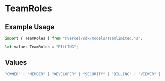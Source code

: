 # TeamRoles

## Example Usage

```typescript
import { TeamRoles } from "@vercel/sdk/models/teamlimited.js";

let value: TeamRoles = "BILLING";
```

## Values

```typescript
"OWNER" | "MEMBER" | "DEVELOPER" | "SECURITY" | "BILLING" | "VIEWER" | "CONTRIBUTOR"
```